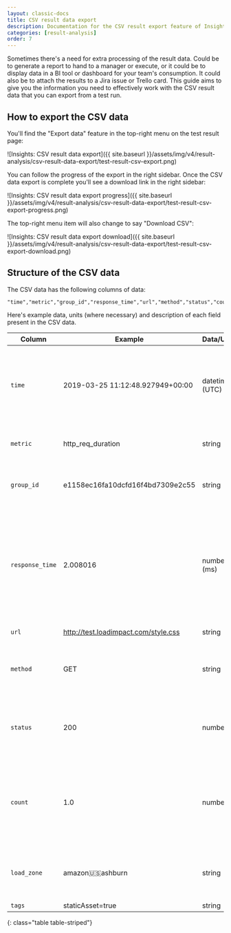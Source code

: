 ```yaml
---
layout: classic-docs
title: CSV result data export
description: Documentation for the CSV result export feature of Insights
categories: [result-analysis]
order: 7
---
```


Sometimes there's a need for extra processing of the result data. Could be to generate a report to hand to a manager or execute, or it could be to display data in a BI tool or dashboard for your team's consumption. It could also be to attach the results to a Jira issue or Trello card. This guide aims to give you the information you need to effectively work with the CSV result data that you can export from a test run.

## How to export the CSV data

You'll find the "Export data" feature in the top-right menu on the test result page:

![Insights: CSV result data export]({{ site.baseurl }}/assets/img/v4/result-analysis/csv-result-data-export/test-result-csv-export.png)

You can follow the progress of the export in the right sidebar. Once the CSV data export is complete you'll see a download link in the right sidebar:

![Insights: CSV result data export progress]({{ site.baseurl }}/assets/img/v4/result-analysis/csv-result-data-export/test-result-csv-export-progress.png)

The top-right menu item will also change to say "Download CSV":

![Insights: CSV result data export download]({{ site.baseurl }}/assets/img/v4/result-analysis/csv-result-data-export/test-result-csv-export-download.png)

## Structure of the CSV data

The CSV data has the following columns of data:

```
"time","metric","group_id","response_time","url","method","status","count","load_zone","tags"
```

Here's example data, units (where necessary) and description of each field present in the CSV data.

Column | Example | Data/Unit | Description
---------------------------------|-----------------|----------------------------------|---------------|
`time` | 2019-03-25 11:12:48.927949+00:00 | datetime (UTC) | The ISO-8601 timestamp when this data point was captured (when the HTTP request was made).
`metric` | http_req_duration | string | The metric name that this data point represents.
`group_id` | e1158ec16fa10dcfd16f4bd7309e2c55 | string | The ID of the k6 [`group()`](https://docs.k6.io/docs/tags-and-groups) from where this request was made.
`response_time` | 2.008016 | number (ms) | The HTTP response time of the request that this data point represents (if `count` > 1 then this will be an aggregate value, the average).
`url` | http://test.loadimpact.com/style.css | string | The URL requested.
`method` | GET | string | The HTTP method of the request that this data point represents.
`status` | 200 | number | The HTTP response status code of the request that this data point represents.
`count` | 1.0 | number | Number of samples that this data point represents (if > 1 `response_time` is an aggregate value).
`load_zone` | amazon:us:ashburn | string | The load zone where the request(s) was made from.
`tags` | staticAsset=true | string | Pipe (`|`) separated list of `name=value` tags as specified for the request in the script.
{: class="table table-striped"}

